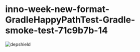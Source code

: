 # inno-week-new-format-GradleHappyPathTest-Gradle-smoke-test-71c9b7b-14

![depshield](https://cpeters1.dev.depshield.sonatype.org/badges/depshield-testing/inno-week-new-format-GradleHappyPathTest-Gradle-smoke-test-71c9b7b-14/depshield.svg)